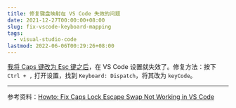 ```yaml
---
title: 修复键盘映射在 VS Code 失效的问题
date: 2021-12-27T00:00:00+08:00
slug: fix-vscode-keyboard-mapping
tags:
  - visual-studio-code
lastmod: 2022-06-06T00:29:26+08:00
---
```


[我将 Caps 键改为 Esc 键之后](/zh-cn/post/2021/12/27/kde-plasma-swap-caps-and-esc/)，在 VS Code 设置就失效了。修复方法：按下 `Ctrl + ,` 打开设置，找到 `Keyboard: Dispatch`，将其改为 `keyCode`。

---

参考资料：[Howto: Fix Caps Lock Escape Swap Not Working in VS Code](https://linuxdev.io/howto-fix-caps-lock-escape-swap-not-working-in-vs-code/)
